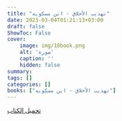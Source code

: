 ```yaml
---
title: "تهذيب الأخلاق - ابن مسكويه"
date: 2023-03-04T01:21:13+03:00
draft: false
ShowToc: False
cover:
    image: img/18book.png
    alt: 'صورة'
    caption: ''
    hidden: false
summary: 
tags: []
categories: []
books: ["تهذيب الأخلاق - ابن مسكويه"]
---
```

[تحميل الكتاب](./../../books/18.pdf)
